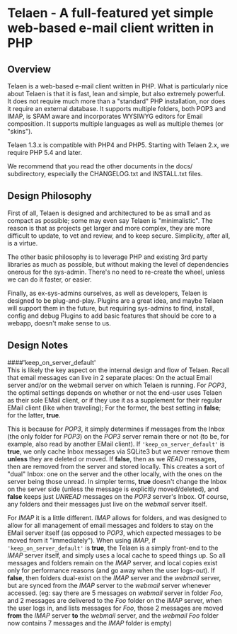 # Telaen - A full-featured yet simple web-based e-mail client written in PHP

## Overview

Telaen is a web-based e-mail client written in PHP. What is particularly
nice about Telaen is that it is fast, lean and simple, but also extremely
powerful. It does not require much more than a "standard" PHP
installation, nor does it require an external database. It supports multiple
folders, both POP3 and IMAP, is SPAM aware and incorporates WYSIWYG editors
for Email composition. It supports multiple languages as well as
multiple themes (or "skins").

Telaen 1.3.x is compatible with PHP4 and PHP5. Starting with Telaen
2.x, we require PHP 5.4 and later.

We recommend that you read the other documents in the docs/ subdirectory,
especially the CHANGELOG.txt and INSTALL.txt files.

## Design Philosophy

First of all, Telaen is designed and architectured to be as small
and as compact as possible; some may even say Telaen is "minimalistic".
The reason is that as projects get larger and more complex, they are
more difficult to update, to vet and review, and to keep secure.
Simplicity, after all, is a virtue.

The other basic philosophy is to leverage PHP and existing 3rd
party libraries as much as possible, but without making the level
of dependencies onerous for the sys-admin. There's no need to
re-create the wheel, unless we can do it faster, or easier.

Finally, as ex-sys-admins ourselves, as well as developers,
Telaen is designed to be plug-and-play. Plugins are a great
idea, and maybe Telaen will support them in the future, but
requiring sys-admins to find, install, config and debug Plugins
to add basic features that should be core to a webapp, doesn't
make sense to us.

## Design Notes

####'keep_on_server_default'  
This is likely the key aspect on the internal design and flow of Telaen.
Recall that email messages can live in 2 separate places: On the actual Email
server and/or on the webmail server on which Telaen is running.
For *POP3*, the optimal settings depends on whether or not the end-user
uses Telaen as their sole EMail client, or if they use it as a supplement for
their regular EMail client (like when traveling); For the former, the best
setting in **false**; for the latter, **true**.

This is because for *POP3*, it simply determines if messages from the Inbox (the only folder
for *POP3*) on the *POP3* server remain there or not (to be, for example, also read
by another EMail client). If `'keep_on_server_default'` is **true**, we only cache Inbox messages via SQLite3 but we never remove them **unless** they are deleted or moved. If **false**, then as we *READ* messages, then are removed from the server
and stored locally. This creates a sort of "dual" Inbox: one on the server and the other locally, with the ones on the server being those unread. In simpler terms, **true** doesn't change the Inbox on the server side (unless the message is
explicitly moved/deleted), and **false** keeps just *UNREAD* messages on the
*POP3* server's Inbox. Of course, any folders and their messages just live on the
*webmail* server itself.

For *IMAP* it is a little different. *IMAP* allows for folders, and was designed
to allow for all management of email messages and folders to stay on the EMail
server itself (as opposed to *POP3*, which expected messages to be moved from
it "immediately"). When using *IMAP*, if `'keep_on_server_default'` is **true**,
the Telaen is a simply front-end to the *IMAP* server itself, and simply
uses a local cache to speed things up. So all messages and folders remain
on the *IMAP* server, and local copies exist only for performance reasons
(and go away when the user logs-out). If **false**, then folders dual-exist on
the *IMAP* server and the *webmail* server, but are synced from the *IMAP* server
to the *webmail* server whenever accessed. (eg: say there are 5 messages on
*webmail* server in folder *Foo*, and 2 messages are delivered to the *Foo*
folder on the *IMAP* server, when the user logs in, and lists messages for
*Foo*, those 2 messages are moved **from** the *IMAP* server **to** the *webmail*
server, and the *webmail* *Foo* folder now contains 7 messages and the *IMAP*
folder is empty)